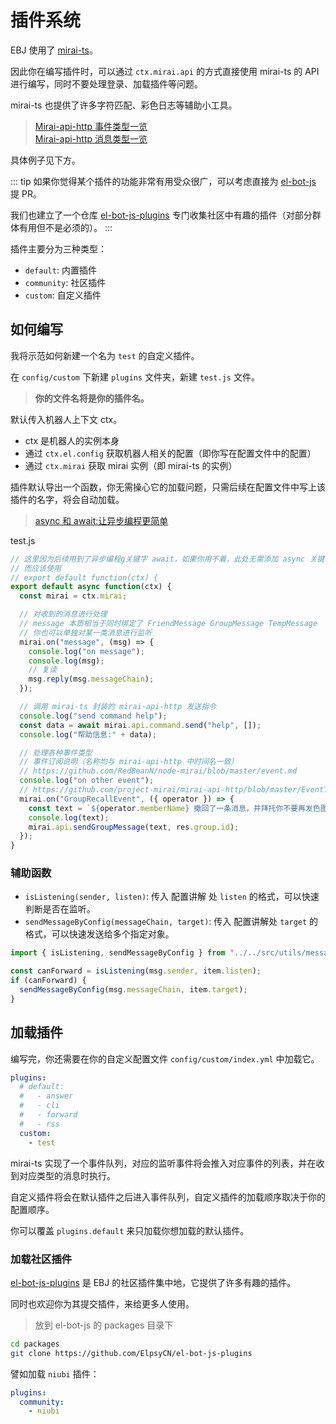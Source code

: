 # 插件系统

EBJ 使用了 [mirai-ts](https://github.com/YunYouJun/mirai-ts)。

因此你在编写插件时，可以通过 `ctx.mirai.api` 的方式直接使用 mirai-ts 的 API 进行编写，同时不要处理登录、加载插件等问题。

mirai-ts 也提供了许多字符匹配、彩色日志等辅助小工具。

> [Mirai-api-http 事件类型一览](https://github.com/project-mirai/mirai-api-http/blob/master/EventType.md)  
> [Mirai-api-http 消息类型一览](https://github.com/project-mirai/mirai-api-http/blob/master/MessageType.md)

具体例子见下方。

::: tip
如果你觉得某个插件的功能非常有用受众很广，可以考虑直接为 [el-bot-js](https://github.com/ElpsyCN/el-bot-js) 提 PR。

我们也建立了一个仓库 [el-bot-js-plugins](https://github.com/ElpsyCN/el-bot-js-plugins) 专门收集社区中有趣的插件（对部分群体有用但不是必须的）。
:::

插件主要分为三种类型：

- `default`: 内置插件
- `community`: 社区插件
- `custom`: 自定义插件

## 如何编写

我将示范如何新建一个名为 `test` 的自定义插件。

在 `config/custom` 下新建 `plugins` 文件夹，新建 `test.js` 文件。

> **你的文件名将是你的插件名。**

默认传入机器人上下文 ctx。

- ctx 是机器人的实例本身
- 通过 `ctx.el.config` 获取机器人相关的配置（即你写在配置文件中的配置）
- 通过 `ctx.mirai` 获取 mirai 实例（即 mirai-ts 的实例）

插件默认导出一个函数，你无需操心它的加载问题，只需后续在配置文件中写上该插件的名字，将会自动加载。

> [async 和 await:让异步编程更简单](https://developer.mozilla.org/zh-CN/docs/learn/JavaScript/%E5%BC%82%E6%AD%A5/Async_await)

test.js

```js
// 这里因为后续用到了异步编程g关键字 await，如果你用不着，此处无需添加 async 关键字。
// 而应该使用
// export default function(ctx) {
export default async function(ctx) {
  const mirai = ctx.mirai;

  // 对收到的消息进行处理
  // message 本质相当于同时绑定了 FriendMessage GroupMessage TempMessage
  // 你也可以单独对某一类消息进行监听
  mirai.on("message", (msg) => {
    console.log("on message");
    console.log(msg);
    // 复读
    msg.reply(msg.messageChain);
  });

  // 调用 mirai-ts 封装的 mirai-api-http 发送指令
  console.log("send command help");
  const data = await mirai.api.command.send("help", []);
  console.log("帮助信息:" + data);

  // 处理各种事件类型
  // 事件订阅说明（名称均与 mirai-api-http 中时间名一致）
  // https://github.com/RedBeanN/node-mirai/blob/master/event.md
  console.log("on other event");
  // https://github.com/project-mirai/mirai-api-http/blob/master/EventType.md#群消息撤回
  mirai.on("GroupRecallEvent", ({ operator }) => {
    const text = `${operator.memberName} 撤回了一条消息，并拜托你不要再发色图了。`;
    console.log(text);
    mirai.api.sendGroupMessage(text, res.group.id);
  });
}
```

### 辅助函数

- `isListening(sender, listen)`: 传入 配置讲解 处 `listen` 的格式，可以快速判断是否在监听。
- `sendMessageByConfig(messageChain, target)`: 传入 配置讲解处 `target` 的格式，可以快速发送给多个指定对象。

```js
import { isListening, sendMessageByConfig } from "../../src/utils/message";

const canForward = isListening(msg.sender, item.listen);
if (canForward) {
  sendMessageByConfig(msg.messageChain, item.target);
}
```

## 加载插件

编写完，你还需要在你的自定义配置文件 `config/custom/index.yml` 中加载它。

```yaml
plugins:
  # default:
  #   - answer
  #   - cli
  #   - forward
  #   - rss
  custom:
    - test
```

mirai-ts 实现了一个事件队列，对应的监听事件将会推入对应事件的列表，并在收到对应类型的消息时执行。

自定义插件将会在默认插件之后进入事件队列，自定义插件的加载顺序取决于你的配置顺序。

你可以覆盖 `plugins.default` 来只加载你想加载的默认插件。

### 加载社区插件

[el-bot-js-plugins](https://github.com/ElpsyCN/el-bot-js-plugins) 是 EBJ 的社区插件集中地，它提供了许多有趣的插件。

同时也欢迎你为其提交插件，来给更多人使用。

> 放到 el-bot-js 的 packages 目录下

```sh
cd packages
git clone https://github.com/ElpsyCN/el-bot-js-plugins
```

譬如加载 `niubi` 插件：

```yaml
plugins:
  community:
    - niubi
```
